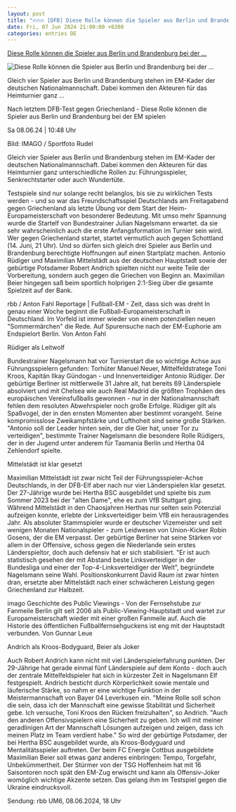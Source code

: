 ```yaml
---
layout: post
title: "🔥🔥🔥 [DFB] Diese Rolle können die Spieler aus Berlin und Brandenburg bei der ..."
date: Fri, 07 Jun 2024 21:00:00 +0200
categories: entries DE
---
```

[Diese Rolle können die Spieler aus Berlin und Brandenburg bei der ...](https://www.rbb24.de/sport/beitrag/2024/06/berlin-brandenburg-sport-fussball-deutschland-nationalmannschaft-mittelstaedt-ruediger-andrich-beier.html)

![Diese Rolle können die Spieler aus Berlin und Brandenburg bei der ...](https://www.rbb24.de/content/dam/rbb/rbb/rbb24/2024/2024_06/imago-images/andrich-mittelst-dt.jpg.jpg/size=708x398.jpg)

Gleich vier Spieler aus Berlin und Brandenburg stehen im EM-Kader der deutschen Nationalmannschaft. Dabei kommen den Akteuren für das Heimturnier ganz ...

Nach letztem DFB-Test gegen Griechenland - Diese Rolle können die Spieler aus Berlin und Brandenburg bei der EM spielen

Sa 08.06.24 | 10:48 Uhr

Bild: IMAGO / Sportfoto Rudel

Gleich vier Spieler aus Berlin und Brandenburg stehen im EM-Kader der deutschen Nationalmannschaft. Dabei kommen den Akteuren für das Heimturnier ganz unterschiedliche Rollen zu: Führungsspieler, Senkrechtstarter oder auch Wundertüte.

Testspiele sind nur solange recht belanglos, bis sie zu wirklichen Tests werden - und so war das Freundschaftsspiel Deutschlands am Freitagabend gegen Griechenland als letzte Übung vor dem Start der Heim-Europameisterschaft von besonderer Bedeutung. Mit umso mehr Spannung wurde die Startelf von Bundestrainer Julian Nagelsmann erwartet. da sie sehr wahrscheinlich auch die erste Anfangsformation im Turnier sein wird. Wer gegen Griechenland startet, startet vermutlich auch gegen Schottland (14. Juni, 21 Uhr). Und so dürfen sich gleich drei Spieler aus Berlin und Brandenburg berechtigte Hoffnungen auf einen Startplatz machen. Antonio Rüdiger und Maximilian Mittelstädt aus der deutschen Hauptstadt sowie der gebürtige Potsdamer Robert Andrich spielten nicht nur weite Teile der Vorbereitung, sondern auch gegen die Griechen von Beginn an. Maximilian Beier hingegen saß beim sportlich holprigen 2:1-Sieg über die gesamte Spielzeit auf der Bank.

rbb / Anton Fahl Reportage | Fußball-EM - Zeit, dass sich was dreht In genau einer Woche beginnt die Fußball-Europameisterschaft in Deutschland. Im Vorfeld ist immer wieder von einem potenziellen neuen "Sommermärchen" die Rede. Auf Spurensuche nach der EM-Euphorie am Endspielort Berlin. Von Anton Fahl

Rüdiger als Leitwolf

Bundestrainer Nagelsmann hat vor Turnierstart die so wichtige Achse aus Führungsspielern gefunden: Torhüter Manuel Neuer, Mittelfeldstratege Toni Kroos, Kapitän Ilkay Gündogan - und Innenverteidiger Antonio Rüdiger. Der gebürtige Berliner ist mittlerweile 31 Jahre alt, hat bereits 69 Länderspiele absolviert und mit Chelsea wie auch Real Madrid die größten Trophäen des europäischen Vereinsfußballs gewonnen - nur in der Nationalmannschaft fehlen dem resoluten Abwehrspieler noch große Erfolge. Rüdiger gilt als Spaßvogel, der in den ernsten Momenten aber bestimmt vorangeht. Seine kompromisslose Zweikampfstärke und Lufthoheit sind seine große Stärken. "Antonio soll der Leader hinten sein, der die Gier hat, unser Tor zu verteidigen", bestimmte Trainer Nagelsmann die besondere Rolle Rüdigers, der in der Jugend unter anderem für Tasmania Berlin und Hertha 04 Zehlendorf spielte.

Mittelstädt ist klar gesetzt

Maximilian Mittelstädt ist zwar nicht Teil der Führungsspieler-Achse Deutschlands, in der DFB-Elf aber nach nur vier Länderspielen klar gesetzt. Der 27-Jährige wurde bei Hertha BSC ausgebildet und spielte bis zum Sommer 2023 bei der "alten Dame", ehe es zum VfB Stuttgart ging. Während Mittelstädt in den Chaosjahren Herthas nur selten sein Potenzial aufzeigen konnte, erlebte der Linksverteidiger beim VfB ein herausragendes Jahr. Als absoluter Stammspieler wurde er deutscher Vizemeister und seit wenigen Monaten Nationalspieler - zum Leidwesen von Union-Kicker Robin Gosens, der die EM verpasst. Der gebürtige Berliner hat seine Stärken vor allem in der Offensive, schoss gegen die Niederlande sein erstes Länderspieltor, doch auch defensiv hat er sich stabilisiert. "Er ist auch statistisch gesehen der mit Abstand beste Linksverteidiger in der Bundesliga und einer der Top-4-Linksverteidiger der Welt", begründete Nagelsmann seine Wahl. Positionskonkurrent David Raum ist zwar hinten dran, ersetzte aber Mittelstädt nach einer schwächeren Leistung gegen Griechenland zur Halbzeit.

imago Geschichte des Public Viewings - Von der Fernsehstube zur Fanmeile Berlin gilt seit 2006 als Public-Viewing-Hauptstadt und wartet zur Europameisterschaft wieder mit einer großen Fanmeile auf. Auch die Historie des öffentlichen Fußballfernsehguckens ist eng mit der Hauptstadt verbunden. Von Gunnar Leue

Andrich als Kroos-Bodyguard, Beier als Joker

Auch Robert Andrich kann nicht mit viel Länderspielerfahrung punkten. Der 29-Jährige hat gerade einmal fünf Länderspiele auf dem Konto - doch auch der zentrale Mittelfeldspieler hat sich in kürzester Zeit in Nagelsmann Elf festgespielt. Andrich besticht durch Körperlichkeit sowie mentale und läuferische Stärke, so nahm er eine wichtige Funktion in der Meistermannschaft von Bayer 04 Leverkusen ein. "Meine Rolle soll schon die sein, dass ich der Mannschaft eine gewisse Stabilität und Sicherheit gebe. Ich versuche, Toni Kroos den Rücken freizuhalten", so Andrich. "Auch den anderen Offensivspielern eine Sicherheit zu geben. Ich will mit meiner geradlinigen Art der Mannschaft Lösungen aufzeigen und zeigen, dass ich meinen Platz im Team verdient habe." So wird der gebürtige Potsdamer, der bei Hertha BSC ausgebildet wurde, als Kroos-Bodyguard und Mentalitätsspieler auftreten. Der beim FC Energie Cottbus ausgebildete Maximilian Beier soll etwas ganz anderes einbringen: Tempo, Torgefahr, Unbekümmertheit. Der Stürmer von der TSG Hoffenheim hat mit 16 Saisontoren noch spät den EM-Zug erwischt und kann als Offensiv-Joker womöglich wichtige Akzente setzen. Das gelang ihm im Testspiel gegen die Ukraine eindrucksvoll.

Sendung: rbb UM6, 08.06.2024, 18 Uhr

